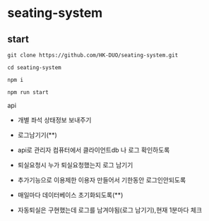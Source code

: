 # seating-system

## start

```
git clone https://github.com/HK-DUO/seating-system.git
```

```
cd seating-system
```

```
npm i
```

```
npm run start
```


api
- 개별 좌석 상태정보 보내주기

- 로그남기기(**)
- api로 관리자 컴퓨터에서 클라이언트db 나 로그 확인하도록

- 퇴실요청시 누가 퇴실요청했는지 로그 남기기
- 추가기능으로 이용제한 이용자 만들어서 기한동안 로그인안되도록
- 매일마다 데이터베이스 초기화되도록(**)
- 자동퇴실은 구현했는데 로그를 남겨야됨(로그 남기기),현재 1분마다 체크
